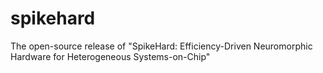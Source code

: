# spikehard
The open-source release of "SpikeHard: Efficiency-Driven Neuromorphic Hardware for Heterogeneous Systems-on-Chip"
